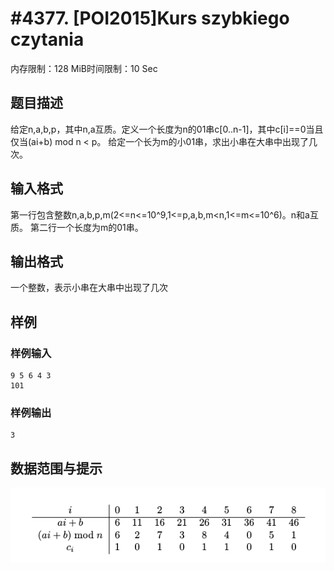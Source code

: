 # #4377. [POI2015]Kurs szybkiego czytania

内存限制：128 MiB时间限制：10 Sec

## 题目描述

给定n,a,b,p，其中n,a互质。定义一个长度为n的01串c[0..n-1]，其中c[i]==0当且仅当(ai+b) mod n < p。
给定一个长为m的小01串，求出小串在大串中出现了几次。

## 输入格式

第一行包含整数n,a,b,p,m(2<=n<=10^9,1<=p,a,b,m<n,1<=m<=10^6)。n和a互质。
第二行一个长度为m的01串。

## 输出格式

一个整数，表示小串在大串中出现了几次

## 样例

### 样例输入

    
    9 5 6 4 3
    101
    

### 样例输出

    
    3
    

## 数据范围与提示

![](upload/201601/tabelka.png)
